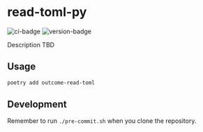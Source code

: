# read-toml-py
![ci-badge](https://github.com/outcome-co/read-toml-py/workflows/Checks/badge.svg) ![version-badge](https://img.shields.io/badge/version-0.1.0-brightgreen)

Description TBD

## Usage

```sh
poetry add outcome-read-toml
```

## Development

Remember to run `./pre-commit.sh` when you clone the repository.
